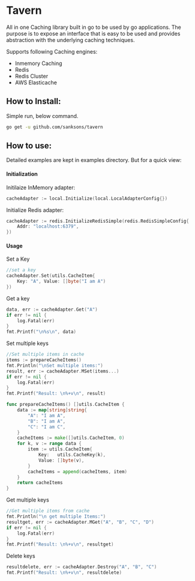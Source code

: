 # Tavern

All in one Caching library built in go to be used by go applications. The purpose is to expose an interface that is easy to be used and provides abstraction with the underlying caching techniques.

Supports following Caching engines:
- Inmemory Caching
- Redis
- Redis Cluster
- AWS Elasticache

## How to Install:

Simple run, below command.

```bash
go get -u github.com/sanksons/tavern
```
## How to use:

Detailed examples are kept in examples directory. But for a quick view: 

#### Initialization

Initilaize InMemory adapter:
```go
cacheAdapter := local.Initialize(local.LocalAdapterConfig{})
```
Initialize Redis adapter:
```go
cacheAdapter := redis.InitializeRedisSimple(redis.RedisSimpleConfig{
    Addr: "localhost:6379",
})
```
#### Usage

Set a Key
```go
//set a key
cacheAdapter.Set(utils.CacheItem{
    Key: "A", Value: []byte("I am A")
})
```
Get a key
```go
data, err := cacheAdapter.Get("A")
if err != nil {
    log.Fatal(err)
}
fmt.Printf("\n%s\n", data)
```
Set multiple keys
```go
//Set multiple items in cache
items := prepareCacheItems()
fmt.Println("\nSet multiple items:")
result, err := cacheAdapter.MSet(items...)
if err != nil {
	log.Fatal(err)
}
fmt.Printf("Result: \n%+v\n", result)

func prepareCacheItems() []utils.CacheItem {
    data := map[string]string{
        "A": "I am A",
        "B": "I am A",
        "C": "I am C",
    }
    cacheItems := make([]utils.CacheItem, 0)
    for k, v := range data {
        item := utils.CacheItem{
            Key:   utils.CacheKey(k),
            Value: []byte(v),
        }
        cacheItems = append(cacheItems, item)
    }
    return cacheItems
}
```
Get multiple keys
```go
//Get multiple items from cache
fmt.Println("\n get multiple Items:")
resultget, err := cacheAdapter.MGet("A", "B", "C", "D")
if err != nil {
    log.Fatal(err)
}
fmt.Printf("Result: \n%+v\n", resultget)
```
Delete keys
```go
resultdelete, err := cacheAdapter.Destroy("A", "B", "C")
fmt.Printf("Result: \n%+v\n", resultdelete)
```
